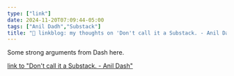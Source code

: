 ```yaml
---
type: ["link"]
date: 2024-11-20T07:09:44-05:00
tags: ["Anil Dadh","Substack"]
title: "🔗 linkblog: my thoughts on 'Don't call it a Substack. - Anil Dash'"
---
```

Some strong arguments from Dash here.

[link to "Don't call it a Substack. - Anil Dash"](https://www.anildash.com/2024/11/19/dont-call-it-a-substack/)
